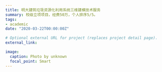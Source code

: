 ```yaml
---
title: 明大建筑垃圾资源化利用系统三维建模技术服务
summary: 校级立项项目，经费50万，个人排序5/5。
tags:
- academic
date: "2020-03-22T00:00:00Z"

# Optional external URL for project (replaces project detail page).
external_link: 

image:
  caption: Photo by unknown
  focal_point: Smart
---
```

